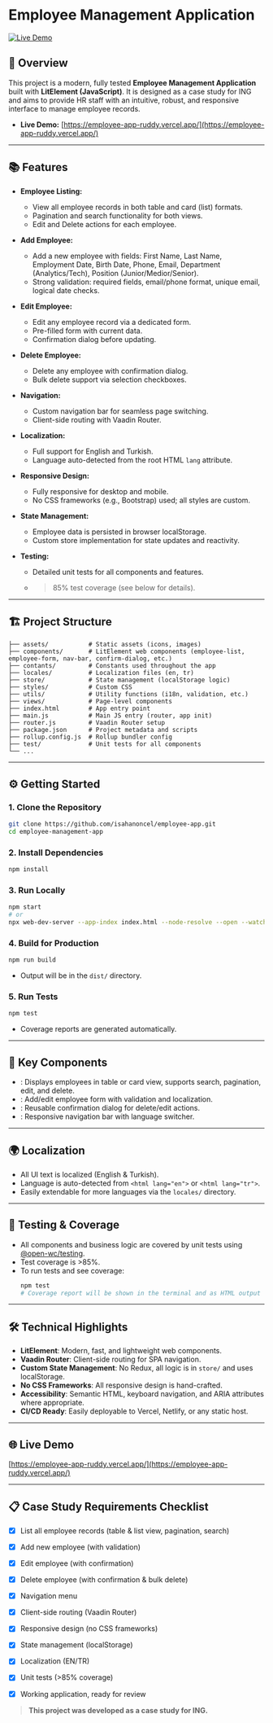 # Employee Management Application

[![Live Demo](https://img.shields.io/badge/Live%20Demo-employee--app--ruddy.vercel.app-brightgreen?style=flat-square&logo=vercel)](https://employee-app-ruddy.vercel.app/)

## 🚀 Overview

This project is a modern, fully tested **Employee Management Application** built with **LitElement (JavaScript)**. It is designed as a case study for ING and aims to provide HR staff with an intuitive, robust, and responsive interface to manage employee records.

- **Live Demo:** [https://employee-app-ruddy.vercel.app/](https://employee-app-ruddy.vercel.app/)

---

## 📚 Features

- **Employee Listing:**
  - View all employee records in both table and card (list) formats.
  - Pagination and search functionality for both views.
  - Edit and Delete actions for each employee.

- **Add Employee:**
  - Add a new employee with fields: First Name, Last Name, Employment Date, Birth Date, Phone, Email, Department (Analytics/Tech), Position (Junior/Medior/Senior).
  - Strong validation: required fields, email/phone format, unique email, logical date checks.

- **Edit Employee:**
  - Edit any employee record via a dedicated form.
  - Pre-filled form with current data.
  - Confirmation dialog before updating.

- **Delete Employee:**
  - Delete any employee with confirmation dialog.
  - Bulk delete support via selection checkboxes.

- **Navigation:**
  - Custom navigation bar for seamless page switching.
  - Client-side routing with Vaadin Router.

- **Localization:**
  - Full support for English and Turkish.
  - Language auto-detected from the root HTML `lang` attribute.

- **Responsive Design:**
  - Fully responsive for desktop and mobile.
  - No CSS frameworks (e.g., Bootstrap) used; all styles are custom.

- **State Management:**
  - Employee data is persisted in browser localStorage.
  - Custom store implementation for state updates and reactivity.

- **Testing:**
  - Detailed unit tests for all components and features.
  - >85% test coverage (see below for details).

---

## 🏗️ Project Structure

```
├── assets/           # Static assets (icons, images)
├── components/       # LitElement web components (employee-list, employee-form, nav-bar, confirm-dialog, etc.)
├── contants/         # Constants used throughout the app
├── locales/          # Localization files (en, tr)
├── store/            # State management (localStorage logic)
├── styles/           # Custom CSS
├── utils/            # Utility functions (i18n, validation, etc.)
├── views/            # Page-level components
├── index.html        # App entry point
├── main.js           # Main JS entry (router, app init)
├── router.js         # Vaadin Router setup
├── package.json      # Project metadata and scripts
├── rollup.config.js  # Rollup bundler config
├── test/             # Unit tests for all components
└── ...
```

---

## ⚙️ Getting Started

### 1. **Clone the Repository**
```sh
git clone https://github.com/isahanoncel/employee-app.git
cd employee-management-app
```

### 2. **Install Dependencies**
```sh
npm install
```

### 3. **Run Locally**
```sh
npm start
# or
npx web-dev-server --app-index index.html --node-resolve --open --watch --history-api-fallback
```

### 4. **Build for Production**
```sh
npm run build
```
- Output will be in the `dist/` directory.

### 5. **Run Tests**
```sh
npm test
```
- Coverage reports are generated automatically.

---

## 🧩 Key Components

- **<employee-list>**: Displays employees in table or card view, supports search, pagination, edit, and delete.
- **<employee-form>**: Add/edit employee form with validation and localization.
- **<confirm-dialog>**: Reusable confirmation dialog for delete/edit actions.
- **<nav-bar>**: Responsive navigation bar with language switcher.

---

## 🌍 Localization
- All UI text is localized (English & Turkish).
- Language is auto-detected from `<html lang="en">` or `<html lang="tr">`.
- Easily extendable for more languages via the `locales/` directory.

---

## 🧪 Testing & Coverage
- All components and business logic are covered by unit tests using [@open-wc/testing](https://open-wc.org/docs/testing/).
- Test coverage is >85%.
- To run tests and see coverage:
  ```sh
  npm test
  # Coverage report will be shown in the terminal and as HTML output
  ```

---

## 🛠️ Technical Highlights
- **LitElement**: Modern, fast, and lightweight web components.
- **Vaadin Router**: Client-side routing for SPA navigation.
- **Custom State Management**: No Redux, all logic is in `store/` and uses localStorage.
- **No CSS Frameworks**: All responsive design is hand-crafted.
- **Accessibility**: Semantic HTML, keyboard navigation, and ARIA attributes where appropriate.
- **CI/CD Ready**: Easily deployable to Vercel, Netlify, or any static host.

---

## 🌐 Live Demo
[https://employee-app-ruddy.vercel.app/](https://employee-app-ruddy.vercel.app/)

---

## 📋 Case Study Requirements Checklist

- [x] List all employee records (table & list view, pagination, search)
- [x] Add new employee (with validation)
- [x] Edit employee (with confirmation)
- [x] Delete employee (with confirmation & bulk delete)
- [x] Navigation menu
- [x] Client-side routing (Vaadin Router)
- [x] Responsive design (no CSS frameworks)
- [x] State management (localStorage)
- [x] Localization (EN/TR)
- [x] Unit tests (>85% coverage)
- [x] Working application, ready for review


> **This project was developed as a case study for ING.**
